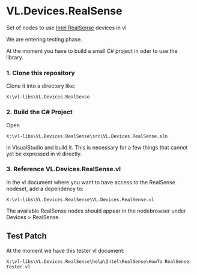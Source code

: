 # VL.Devices.RealSense
Set of nodes to use [Intel RealSense](https://www.intelrealsense.com/) devices in vl

We are entering testing phase.

At the moment you have to build a small C# project in oder to use the library.

### 1. Clone this repository

Clone it into a directory like:
 
    X:\vl-libs\VL.Devices.RealSense

### 2. Build the C# Project
Open

    X:\vl-libs\VL.Devices.RealSense\src\VL.Devices.RealSense.sln
    
in VisualStudio and build it. This is necessary for a few things that cannot yet be expressed in vl directly.

### 3. Reference VL.Devices.RealSense.vl

In the vl document where you want to have access to the RealSense nodeset, add a dependency to:

	X:\vl-libs\VL.Devices.RealSense\VL.Devices.RealSense.vl

The available RealSense nodes should appear in the nodebrowser under Devices > RealSense.

## Test Patch

At the moment we have this tester vl document:

	X:\vl-libs\VL.Devices.RealSense\help\Intel\RealSense\HowTo RealSense-Tester.vl
